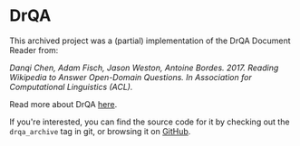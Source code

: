 # DrQA

This archived project was a (partial) implementation of the DrQA Document
Reader from:

*Danqi Chen, Adam Fisch, Jason Weston, Antoine Bordes. 2017.
Reading Wikipedia to Answer Open-Domain Questions.
In Association for Computational Linguistics (ACL).*

Read more about DrQA [here](https://arxiv.org/pdf/1704.00051.pdf).

If you're interested, you can find the source code for it by checking out the
`drqa_archive` tag in git, or browsing it on
[GitHub](https://github.com/facebookresearch/ParlAI/tree/drqa_archive/projects/drqa).
